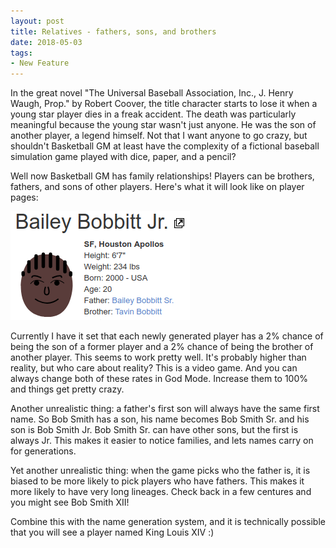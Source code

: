 ```yaml
---
layout: post
title: Relatives - fathers, sons, and brothers
date: 2018-05-03
tags:
- New Feature
---
```


In the great novel "The Universal Baseball Association, Inc., J. Henry Waugh, Prop." by Robert Coover, the title character starts to lose it when a young star player dies in a freak accident. The death was particularly meaningful because the young star wasn't just anyone. He was the son of another player, a legend himself. Not that I want anyone to go crazy, but shouldn't Basketball GM at least have the complexity of a fictional baseball simulation game played with dice, paper, and a pencil?

Well now Basketball GM has family relationships! Players can be brothers, fathers, and sons of other players. Here's what it will look like on player pages:

<!--more-->

<img src="/files/relatives.png" width="287" height="174" alt="Player info box, including relatives">

Currently I have it set that each newly generated player has a 2% chance of being the son of a former player and a 2% chance of being the brother of another player. This seems to work pretty well. It's probably higher than reality, but who care about reality? This is a video game. And you can always change both of these rates in God Mode. Increase them to 100% and things get pretty crazy.

Another unrealistic thing: a father's first son will always have the same first name. So Bob Smith has a son, his name becomes Bob Smith Sr. and his son is Bob Smith Jr. Bob Smith Sr. can have other sons, but the first is always Jr. This makes it easier to notice families, and lets names carry on for generations.

Yet another unrealistic thing: when the game picks who the father is, it is biased to be more likely to pick players who have fathers. This makes it more likely to have very long lineages. Check back in a few centures and you might see Bob Smith XII!

Combine this with the name generation system, and it is technically possible that you will see a player named King Louis XIV :)
